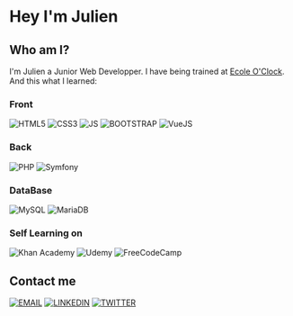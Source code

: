 # Hey  I'm Julien 
## Who am I?
I'm Julien a Junior Web Developper. I have being trained at [Ecole O'Clock](https://oclock.io/). And this what I learned: 

### Front
![HTML5](https://img.shields.io/badge/HTML5-E34F26?style=for-the-badge&logo=html5&logoColor=white)
![CSS3](https://img.shields.io/badge/CSS3-1572B6?style=for-the-badge&logo=css3&logoColor=white)
![JS](https://img.shields.io/badge/JavaScript-323330?style=for-the-badge&logo=javascript&logoColor=F7DF1E)
![BOOTSTRAP](https://img.shields.io/badge/Bootstrap-563D7C?style=for-the-badge&logo=bootstrap&logoColor=white)
![VueJS](https://img.shields.io/badge/VueJS-4FC08D?style=for-the-badge&logo=vuedotjs&logoColor=white)

### Back
![PHP](https://img.shields.io/badge/PHP-777BB4?style=for-the-badge&logo=php&logoColor=white)
![Symfony](https://img.shields.io/badge/symfony-%23000000.svg?style=for-the-badge&logo=symfony&logoColor=white)

### DataBase
![MySQL](https://img.shields.io/badge/mysql-%2300f.svg?style=for-the-badge&logo=mysql&logoColor=white)
![MariaDB](https://img.shields.io/badge/MariaDB-003545?style=for-the-badge&logo=mariadb&logoColor=white)

### Self Learning on
![Khan Academy](https://img.shields.io/badge/KhanAcademy-%2314BF96.svg?style=for-the-badge&logo=KhanAcademy&logoColor=white)
![Udemy](https://img.shields.io/badge/Udemy-A435F0?style=for-the-badge&logo=Udemy&logoColor=white)
![FreeCodeCamp](https://img.shields.io/badge/Freecodecamp-%23123.svg?&style=for-the-badge&logo=freecodecamp&logoColor=green)

## Contact me
[![EMAIL](https://img.shields.io/badge/Email-EA4335?style=for-the-badge&logo=gmail&logoColor=white)](mailto:juli3n.web.dev@gmail.com)
[![LINKEDIN](https://img.shields.io/badge/LinkedIn-0077B5?style=for-the-badge&logo=linkedin&logoColor=white)](https://www.linkedin.com/in/juliendabadie)
[![TWITTER](https://img.shields.io/badge/Twitter-1DA1F2?style=for-the-badge&logo=twitter&logoColor=white)](https://twitter.com/JULI3N_WEB_DEV)




